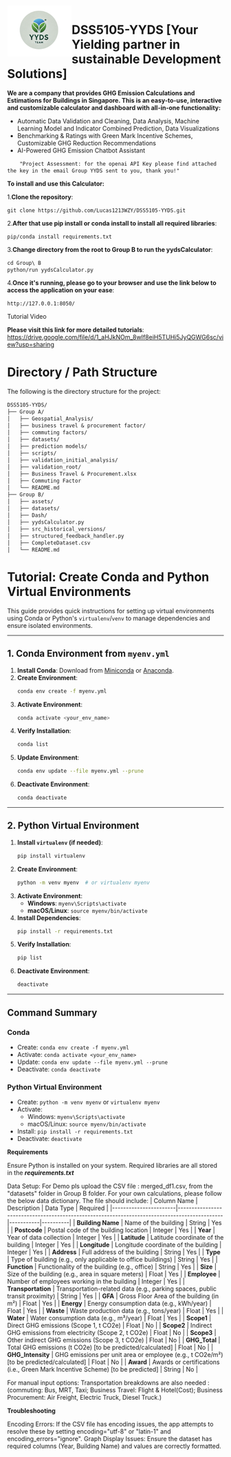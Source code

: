 <img src="https://github.com/Lucas1213WZY/DSS5105-YYDS/blob/main/Group%20B/assets/teamlogo.png" alt="Logo" width="150" align="left">

# DSS5105-YYDS [Your Yielding partner in sustainable Development Solutions]


**We are a company that provides GHG Emission Calculations and Estimations for Buildings in Singapore. This is an easy-to-use, interactive and customizable calculator and dashboard with all-in-one functionality:**
* Automatic Data Validation and Cleaning, Data Analysis, Machine Learning Model and Indicator Combined Prediction, Data Visualizations
* Benchmarking & Ratings with Green Mark Incentive Schemes, Customizable GHG Reduction Recommendations
* AI-Powered GHG Emission Chatbot Assistant

```
    "Project Assessment: for the openai API Key please find attached the key in the email Group YYDS sent to you, thank you!"
```

**To install and use this Calculator:**

1.**Clone the repository**:

    git clone https://github.com/Lucas1213WZY/DSS5105-YYDS.git

    
2.**After that use pip install or conda install to install all required libraries**:


    pip/conda install requirements.txt

    
3.**Change directory from the root to Group B to run the yydsCalculator**:


    cd Group\ B
    python/run yydsCalculator.py

    
4.**Once it's running, please go to your browser and use the link below to access the application on your ease**:


    http://127.0.0.1:8050/
    
Tutorial Video

**Please visit this link for more detailed tutorials**: 
https://drive.google.com/file/d/1_aHJkNOm_8wIf8eiH5TUHi5JyQGWG6sc/view?usp=sharing

# Directory / Path Structure

The following is the directory structure for the project:

```plaintext
DSS5105-YYDS/
├── Group A/
│   ├── Geospatial_Analysis/
│   ├── business travel & procurement factor/
│   ├── commuting factors/
│   ├── datasets/
│   ├── prediction models/
│   ├── scripts/
│   ├── validation_initial_analysis/
│   ├── validation_root/
│   ├── Business Travel & Procurement.xlsx
│   ├── Commuting Factor
│   └── README.md
├── Group B/
│   ├── assets/
│   ├── datasets/
│   ├── Dash/
│   ├── yydsCalculator.py
│   ├── src_historical_versions/
│   ├── structured_feedback_handler.py
│   ├── CompleteDataset.csv
│   └── README.md
```


# Tutorial: Create Conda and Python Virtual Environments

This guide provides quick instructions for setting up virtual environments using Conda or Python's `virtualenv`/`venv` to manage dependencies and ensure isolated environments.

---

## 1. Conda Environment from `myenv.yml`

1. **Install Conda**: Download from [Miniconda](https://docs.conda.io/en/latest/miniconda.html) or [Anaconda](https://www.anaconda.com/).
2. **Create Environment**: 
    ```bash
    conda env create -f myenv.yml
    ```
3. **Activate Environment**: 
    ```bash
    conda activate <your_env_name>
    ```
4. **Verify Installation**: 
    ```bash
    conda list
    ```
5. **Update Environment**:
    ```bash
    conda env update --file myenv.yml --prune
    ```
6. **Deactivate Environment**: 
    ```bash
    conda deactivate
    ```

---

## 2. Python Virtual Environment

1. **Install `virtualenv` (if needed)**: 
    ```bash
    pip install virtualenv
    ```
2. **Create Environment**:
    ```bash
    python -m venv myenv  # or virtualenv myenv
    ```
3. **Activate Environment**:
    - **Windows**: `myenv\Scripts\activate`
    - **macOS/Linux**: `source myenv/bin/activate`
4. **Install Dependencies**: 
    ```bash
    pip install -r requirements.txt
    ```
5. **Verify Installation**: 
    ```bash
    pip list
    ```
6. **Deactivate Environment**: 
    ```bash
    deactivate
    ```

---

## Command Summary

### Conda
- Create: `conda env create -f myenv.yml`
- Activate: `conda activate <your_env_name>`
- Update: `conda env update --file myenv.yml --prune`
- Deactivate: `conda deactivate`

### Python Virtual Environment
- Create: `python -m venv myenv` or `virtualenv myenv`
- Activate:
  - Windows: `myenv\Scripts\activate`
  - macOS/Linux: `source myenv/bin/activate`
- Install: `pip install -r requirements.txt`
- Deactivate: `deactivate`


**Requirements**

Ensure Python is installed on your system. Required libraries are all stored in the ***requirements.txt***

Data Setup:
For Demo pls upload the CSV file : merged_df1.csv, from the "datasets" folder in Group B folder. For your own calculations, please follow the below data dictionary.
The file should include:
| Column Name          | Description                                                                                  | Data Type | Required |
|-----------------------|----------------------------------------------------------------------------------------------|-----------|----------|
| **Building Name**     | Name of the building                                                                        | String    | Yes      |
| **Postcode**          | Postal code of the building location                                                        | Integer   | Yes      |
| **Year**              | Year of data collection                                                                     | Integer   | Yes      |
| **Latitude**          | Latitude coordinate of the building                                                         | Integer   | Yes      |
| **Longitude**         | Longitude coordinate of the building                                                        | Integer   | Yes      |
| **Address**           | Full address of the building                                                                | String    | Yes      |
| **Type**              | Type of building (e.g., only applicable to office buildings)                                | String    | Yes      |
| **Function**          | Functionality of the building (e.g., office)                                                | String    | Yes      |
| **Size**              | Size of the building (e.g., area in square meters)                                          | Float     | Yes      |
| **Employee**          | Number of employees working in the building                                                 | Integer   | Yes      |
| **Transportation**    | Transportation-related data (e.g., parking spaces, public transit proximity)                | String    | Yes      |
| **GFA**               | Gross Floor Area of the building  (in m²)                                                   | Float     | Yes      |
| **Energy**            | Energy consumption data (e.g., kWh/year)                                                    | Float     | Yes      |
| **Waste**             | Waste production data (e.g., tons/year)                                                     | Float     | Yes      |
| **Water**             | Water consumption data (e.g., m³/year)                                                      | Float     | Yes      |
| **Scope1**            | Direct GHG emissions (Scope 1, t CO2e)                                                      | Float     | No       |
| **Scope2**            | Indirect GHG emissions from electricity (Scope 2, t CO2e)                                   | Float     | No       |
| **Scope3**            | Other indirect GHG emissions (Scope 3, t CO2e)                                              | Float     | No       |
| **GHG_Total**         | Total GHG emissions (t CO2e) [to be predicted/calculated]                                   | Float     | No       |
| **GHG_Intensity**     | GHG emissions per unit area or employee (e.g., t CO2e/m²)[to be predicted/calculated]       | Float     | No       |
| **Award**             | Awards or certifications (i.e., Green Mark Incentive Scheme) [to be predicted]              | String    | No       |

For manual input options: Transportation breakdowns are also needed : (commuting: Bus, MRT, Taxi; 
Business Travel: Flight & Hotel(Cost); Business Procurement: Air Freight, Electric Truck, Diesel Truck.)


**Troubleshooting**

Encoding Errors: If the CSV file has encoding issues, the app attempts to resolve these by setting encoding="utf-8" or "latin-1" and encoding_errors="ignore".
Graph Display Issues: Ensure the dataset has required columns (Year, Building Name) and values are correctly formatted.
